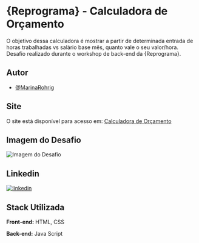 
# {Reprograma} - Calculadora de Orçamento

O objetivo dessa calculadora é mostrar a partir de determinada entrada de horas trabalhadas vs salário base mês, quanto vale o seu valor/hora. Desafio realizado durante o workshop de back-end da {Reprograma}.

## Autor

- [@MarinaRohrig](https://github.com/MarinaRohrig)

## Site
O site está disponível para acesso em: [Calculadora de Orçamento](https://marinarohrig-desafioreprograma.netlify.app/desafio.html)

## Imagem do Desafio
<img src="/CalculadoraOrçamento/img/imagemREADME.png" alt="Imagem do Desafio"/>



## Linkedin
[![linkedin](https://img.shields.io/badge/linkedin-0A66C2?style=for-the-badge&logo=linkedin&logoColor=white)](https://www.linkedin.com/marina-rohrig)


## Stack Utilizada

**Front-end:** HTML, CSS

**Back-end:** Java Script

